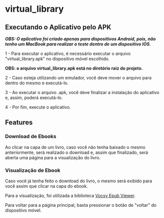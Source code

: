 # virtual_library

## Executando o Aplicativo pelo APK

**_*OBS: O aplicativo foi criado apenas para dispositivos Android, pois, não tenho um MacBook para realizar o teste dentro de um dispositivo IOS.*_**

1 - Para executar o aplicativo, é necessário executar o arquivo "virtual_library.apk" no dispositivo móvel escolhido.

**OBS: o arquivo virtual_library.apk está no diretório raiz do projeto.**

2 - Caso esteja utilizando um emulador, você deve mover o arquivo para dentro do mesmo e executá-lo.

3 - Ao executar o arquivo .apk, você deve finalizar a instalação do aplicativo e, assim, poderá executá-lo.

4 - Por fim, execute o aplicativo.

## Features

### Download de Ebooks

Ao clicar na capa de um livro, caso você não tenha baixado o mesmo anteriormente, será realizado o download e, assim que finalizado, será aberta uma página para a visualização do livro.

### Visualização de Ebook

Caso você já tenha feito o download do livro, o mesmo será exibido para você assim que clicar na capa do ebook.

Para a visualização, foi utilizada a biblioteca [Vocsy Epub Viewer](https://pub.dev/packages/vocsy_epub_viewer).

Para voltar para a página principal, basta pressionar o botão de "voltar" do dispositivo móvel.
